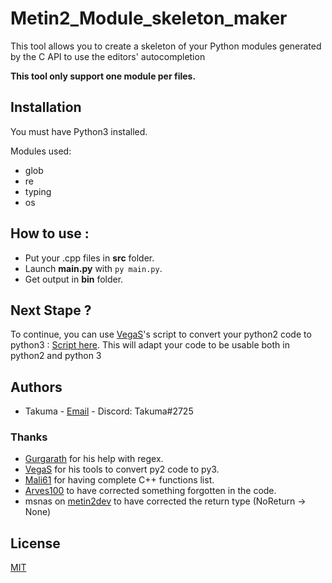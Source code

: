 # Metin2_Module_skeleton_maker

This tool allows you to create a skeleton of your Python modules generated by the C API to use the editors'
autocompletion

**This tool only support one module per files.**

## Installation

You must have Python3 installed.

Modules used:

* glob
* re
* typing
* os

## How to use :

* Put your .cpp files in **src** folder.
* Launch **main.py** with `py main.py`.
* Get output in **bin** folder.

## Next Stape ?
To continue, you can use [VegaS](https://github.com/Vegas007/)'s script to convert your python2 code to python3 : [Script here](https://github.com/Vegas007/Python-Code-Translator-2-to-3). 
This will adapt your code to be usable both in python2 and python 3

## Authors

* Takuma - [Email](mailto:work.takuma@gmail.com) - Discord: Takuma#2725

### Thanks

* [Gurgarath](https://github.com/Gurgarath) for his help with regex.
* [VegaS](https://github.com/Vegas007) for his tools to convert py2 code to py3.
* [Mali61](https://github.com/blackdragonx61) for having complete C++ functions list.
* [Arves100](https://github.com/arves100) to have corrected something forgotten in the code.
* msnas on [metin2dev](https://metin2.dev/profile/16588-msnas/) to have corrected the return type (NoReturn -> None)

## License

[MIT](LICENSE)
